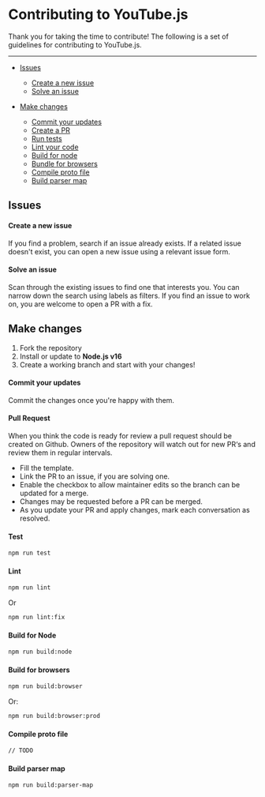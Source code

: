 # Contributing to YouTube.js

Thank you for taking the time to contribute! 
The following is a set of guidelines for contributing to YouTube.js.
___
* [Issues](#issues)
  * [Create a new issue](#issue-1)
  * [Solve an issue](#issue-2)

* [Make changes](#changes)
  * [Commit your updates](#changes-1)
  * [Create a PR](#changes-2)
  * [Run tests](#test)
  * [Lint your code](#lint)
  * [Build for node](#build-1)
  * [Bundle for browsers](#build-2)
  * [Compile proto file](#build-3)
  * [Build parser map](#build-4)
  
## Issues

<a id="issue-1"></a>
#### Create a new issue
If you find a problem, search if an issue already exists. If a related issue doesn't exist, you can open a new issue using a relevant issue form.

<a id="issue-2"></a>
#### Solve an issue
Scan through the existing issues to find one that interests you. You can narrow down the search using labels as filters. If you find an issue to work on, you are welcome to open a PR with a fix.

<a id="changes"></a>
## Make changes

1. Fork the repository 
2. Install or update to **Node.js v16**
3. Create a working branch and start with your changes!

<a id="changes-1"></a>
#### Commit your updates

Commit the changes once you're happy with them.

<a id="changes-2"></a>
#### Pull Request

When you think the code is ready for review a pull request should be created on Github. Owners of the repository will watch out for new PR‘s and review them in regular intervals.

- Fill the template.
- Link the PR to an issue, if you are solving one.
- Enable the checkbox to allow maintainer edits so the branch can be updated for a merge.
- Changes may be requested before a PR can be merged.
- As you update your PR and apply changes, mark each conversation as resolved.

<a id="test"></a>
#### Test

```bash
npm run test
```

<a id="lint"></a>
#### Lint

```bash
npm run lint
```

Or

```bash
npm run lint:fix
```

<a id="build-1"></a>
#### Build for Node

```bash
npm run build:node
```

<a id="build-2"></a>
#### Build for browsers 

```bash
npm run build:browser
```
Or:
```bash
npm run build:browser:prod
```

<a id="build-3"></a>
#### Compile proto file

```bash
// TODO
```

<a id="build-4"></a>
#### Build parser map

```bash
npm run build:parser-map
```